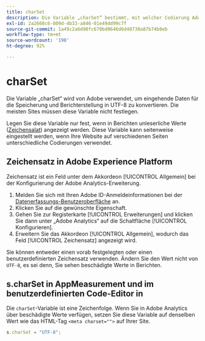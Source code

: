 ```yaml
---
title: charSet
description: Die Variable „charSet“ bestimmt, mit welcher Codierung Adobe Ihre Bildanforderung analysiert.
exl-id: 2a2660c6-809d-4b33-a846-01e49dd99c7f
source-git-commit: 1a49c2a6d90fc670bd0646d6d40738a87b74b8eb
workflow-type: tm+mt
source-wordcount: '198'
ht-degree: 92%

---
```


# charSet

Die Variable „charSet“ wird von Adobe verwendet, um eingehende Daten für die Speicherung und Berichterstellung in UTF-8 zu konvertieren. Die meisten Sites müssen diese Variable nicht festlegen.

Legen Sie diese Variable nur fest, wenn in Berichten unleserliche Werte ([Zeichensalat](https://de.wikipedia.org/wiki/Zeichensalat)) angezeigt werden. Diese Variable kann seitenweise eingestellt werden, wenn Ihre Website auf verschiedenen Seiten unterschiedliche Codierungen verwendet.

## Zeichensatz in Adobe Experience Platform 

Zeichensatz ist ein Feld unter dem Akkordeon [!UICONTROL Allgemein] bei der Konfigurierung der Adobe Analytics-Erweiterung.

1. Melden Sie sich mit Ihren Adobe ID-Anmeldeinformationen bei der [Datenerfassungs-Benutzeroberfläche](https://experience.adobe.com/data-collection) an.
1. Klicken Sie auf die gewünschte Eigenschaft.
1. Gehen Sie zur Registerkarte [!UICONTROL Erweiterungen] und klicken Sie dann unter „Adobe Analytics“ auf die Schaltfläche [!UICONTROL Konfigurieren].
1. Erweitern Sie das Akkordeon [!UICONTROL Allgemein], wodurch das Feld [!UICONTROL Zeichensatz] angezeigt wird.

Sie können entweder einen vorab festgelegten oder einen benutzerdefinierten Zeichensatz verwenden. Ändern Sie den Wert nicht von `UTF-8`, es sei denn, Sie sehen beschädigte Werte in Berichten.

## s.charSet in AppMeasurement und im benutzerdefinierten Code-Editor in 

Die `charSet`-Variable ist eine Zeichenfolge. Wenn Sie in Adobe Analytics über beschädigte Werte verfügen, setzen Sie diese Variable auf denselben Wert wie das HTML-Tag `<meta charset="">` auf Ihrer Site.

```js
s.charSet = "UTF-8";
```
